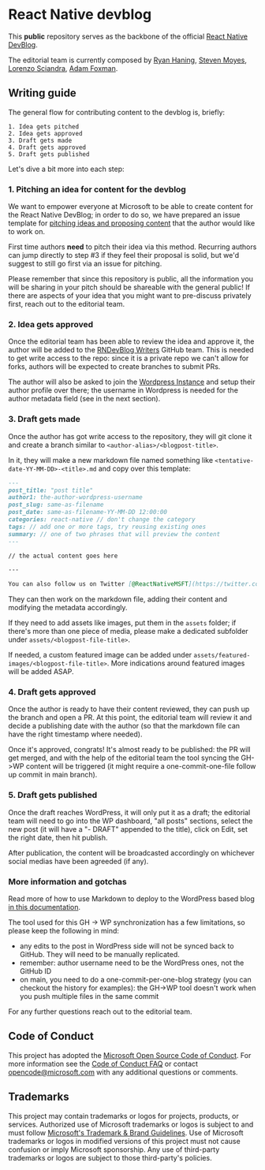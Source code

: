 # React Native devblog

This **public** repository serves as the backbone of the official [React Native DevBlog](https://devblogs.microsoft.com/react-native/).

The editorial team is currently composed by [Ryan Haning](https://github.com/rhaning), [Steven Moyes](https://github.com/stmoy), [Lorenzo Sciandra](https://github.com/kelset), [Adam Foxman](https://github.com/afoxman).

## Writing guide

The general flow for contributing content to the devblog is, briefly:

    1. Idea gets pitched
    2. Idea gets approved
    3. Draft gets made
    4. Draft gets approved
    5. Draft gets published

Let's dive a bit more into each step:

### 1. Pitching an idea for content for the devblog

We want to empower everyone at Microsoft to be able to create content for the React Native DevBlog; in order to do so, we have prepared an issue template for [pitching ideas and proposing content](https://github.com/microsoft/react-native-devblog/issues/new?assignees=&labels=pitch&template=pitch-idea.yml&title=%5BPitch%5D%3A+) that the author would like to work on.

First time authors **need** to pitch their idea via this method. Recurring authors can jump directly to step #3 if they feel their proposal is solid, but we'd suggest to still go first via an issue for pitching.

Please remember that since this repository is public, all the information you will be sharing in your pitch should be shareable with the general public! If there are aspects of your idea that you might want to pre-discuss privately first, reach out to the editorial team.

### 2. Idea gets approved

Once the editorial team has been able to review the idea and approve it, the author will be added to the [RNDevBlog Writers](https://github.com/orgs/microsoft/teams/rndevblog-writers) GitHub team. This is needed to get write access to the repo: since it is a private repo we can't allow for forks, authors will be expected to create branches to submit PRs.

The author will also be asked to join the [Wordpress Instance](https://devblogs.microsoft.com/react-native/wp-admin/users.php) and setup their author profile over there; the username in Wordpress is needed for the author metadata field (see in the next section).

### 3. Draft gets made

Once the author has got write access to the repository, they will git clone it and create a branch similar to `<author-alias>/<blogpost-title>`.

In it, they will make a new markdown file named something like `<tentative-date-YY-MM-DD>-<title>.md` and copy over this template:

```md
---
post_title: "post title"
author1: the-author-wordpress-username
post_slug: same-as-filename
post_date: same-as-filename-YY-MM-DD 12:00:00
categories: react-native // don't change the category
tags: // add one or more tags, try reusing existing ones
summary: // one of two phrases that will preview the content
---

// the actual content goes here

---

You can also follow us on Twitter [@ReactNativeMSFT](https://twitter.com/reactnativemsft) to keep up to date on news, feature roadmaps, and more.
```

They can then work on the markdown file, adding their content and modifying the metadata accordingly.

If they need to add assets like images, put them in the `assets` folder; if there's more than one piece of media, please make a dedicated subfolder under `assets/<blogpost-file-title>`.

If needed, a custom featured image can be added under `assets/featured-images/<blogpost-file-title>`. More indications around featured images will be added ASAP.

### 4. Draft gets approved

Once the author is ready to have their content reviewed, they can push up the branch and open a PR. At this point, the editorial team will review it and decide a publishing date with the author (so that the markdown file can have the right timestamp where needed).

Once it's approved, congrats! It's almost ready to be published: the PR will get merged, and with the help of the editorial team the tool syncing the GH->WP content will be triggered (it might require a one-commit-one-file follow up commit in main branch).

### 5. Draft gets published

Once the draft reaches WordPress, it will only put it as a draft; the editorial team will need to go into the WP dashboard, "all posts" sections, select the new post (it will have a "- DRAFT" appended to the title), click on Edit, set the right date, then hit publish.

After publication, the content will be broadcasted accordingly on whichever social medias have been agreeded (if any).

### More information and gotchas

Read more of how to use Markdown to deploy to the WordPress based blog [in this documentation](https://dev.azure.com/devdiv/DevDiv/_wiki/wikis/DevDiv.wiki/10339/Drafting-in-GitHub?anchor=template-to-add-at-the-top-of-a-github-file).

The tool used for this GH -> WP synchronization has a few limitations, so please keep the following in mind:

- any edits to the post in WordPress side will not be synced back to GitHub. They will need to be manually replicated.
- remember: author username need to be the WordPress ones, not the GitHub ID
- on main, you need to do a one-commit-per-one-blog strategy (you can checkout the history for examples): the GH->WP tool doesn't work when you push multiple files in the same commit

For any further questions reach out to the editorial team.

## Code of Conduct

This project has adopted the [Microsoft Open Source Code of Conduct](https://opensource.microsoft.com/codeofconduct/).
For more information see the [Code of Conduct FAQ](https://opensource.microsoft.com/codeofconduct/faq/) or
contact [opencode@microsoft.com](mailto:opencode@microsoft.com) with any additional questions or comments.

## Trademarks

This project may contain trademarks or logos for projects, products, or services. Authorized use of Microsoft
trademarks or logos is subject to and must follow
[Microsoft's Trademark & Brand Guidelines](https://www.microsoft.com/en-us/legal/intellectualproperty/trademarks/usage/general).
Use of Microsoft trademarks or logos in modified versions of this project must not cause confusion or imply Microsoft sponsorship.
Any use of third-party trademarks or logos are subject to those third-party's policies.

